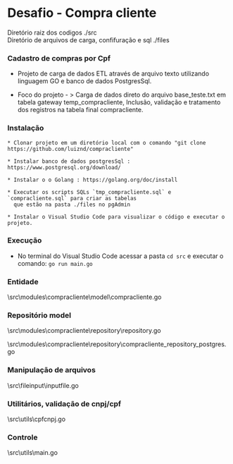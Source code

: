 Desafio - Compra cliente
=======================

Diretório raiz dos codigos ./src
<br>
Diretório de arquivos de carga, confifuração e sql ./files

### Cadastro de compras por Cpf

* Projeto de carga de dados ETL através de arquivo texto utilizando linguagem GO e banco de dados PostgresSql.

* <p>Foco do projeto - > Carga de dados direto do arquivo base_teste.txt em tabela gateway temp_compracliente, Inclusão, validação e tratamento dos registros na tabela final compracliente.</p> 

### Instalação
```
* Clonar projeto em um diretório local com o comando "git clone https://github.com/luiznd/compracliente"

* Instalar banco de dados postgresSql : https://www.postgresql.org/download/

* Instalar o o Golang : https://golang.org/doc/install

* Executar os scripts SQLs `tmp_compracliente.sql` e  `compracliente.sql` para criar as tabelas
  que estão na pasta ./files no pgAdmin

* Instalar o Visual Studio Code para visualizar o código e executar o projeto.
```

### Execução
* No terminal do Visual Studio Code acessar a pasta `cd src`  e executar o comando:  `go run main.go`


### Entidade
\src\modules\compracliente\model\compracliente.go


### Repositório model
\src\modules\compracliente\repository\repository.go

\src\modules\compracliente\repository\compracliente_repository_postgres.go


### Manipulação de arquivos
\src\fileinput\inputfile.go


### Utilitários, validação de cnpj/cpf
\src\utils\cpfcnpj.go


### Controle
\src\utils\main.go

